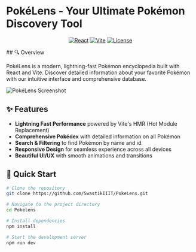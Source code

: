 # PokéLens - Your Ultimate Pokémon Discovery Tool

<div align="center">
  
[![React](https://img.shields.io/badge/React-20232A?style=for-the-badge&logo=react&logoColor=61DAFB)](https://reactjs.org/)
[![Vite](https://img.shields.io/badge/Vite-B73BFE?style=for-the-badge&logo=vite&logoColor=FFD62E)](https://vitejs.dev/)
[![License](https://img.shields.io/badge/License-MIT-blue.svg)](LICENSE)

</div>
## 🔍 Overview

PokéLens is a modern, lightning-fast Pokémon encyclopedia built with React and Vite. Discover detailed information about your favorite Pokémon with our intuitive interface and comprehensive database.

![PokéLens Screenshot](https://github.com/user-attachments/assets/3a0fe2d8-01f8-4ab1-a587-46733083eae4)


## ✨ Features

- **Lightning Fast Performance** powered by Vite's HMR (Hot Module Replacement)
- **Comprehensive Pokédex** with detailed information on all Pokémon
- **Search & Filtering** to find Pokémon by name and id.
- **Responsive Design** for seamless experience across all devices
- **Beautiful UI/UX** with smooth animations and transitions

## 🚀 Quick Start

```bash
# Clone the repository
git clone https://github.com/SwastikIIIT/PokeLens.git

# Navigate to the project directory
cd Pokelens

# Install dependencies
npm install

# Start the development server
npm run dev
